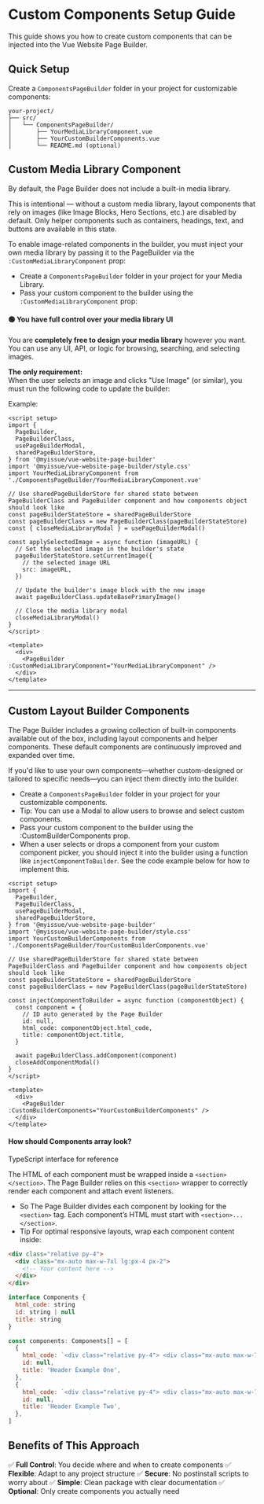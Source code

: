 # Custom Components Setup Guide

This guide shows you how to create custom components that can be injected into the Vue Website Page Builder.

## Quick Setup

Create a `ComponentsPageBuilder` folder in your project for customizable components:

```
your-project/
├── src/
│   └── ComponentsPageBuilder/
│       ├── YourMediaLibraryComponent.vue
│       ├── YourCustomBuilderComponents.vue
│       └── README.md (optional)
```

## Custom Media Library Component

By default, the Page Builder does not include a built-in media library.

This is intentional — without a custom media library, layout components that rely on images (like Image Blocks, Hero Sections, etc.) are disabled by default. Only helper components such as containers, headings, text, and buttons are available in this state.

To enable image-related components in the builder, you must inject your own media library by passing it to the PageBuilder via the `:CustomMediaLibraryComponent` prop:

- Create a `ComponentsPageBuilder` folder in your project for your Media Library.
- Pass your custom component to the builder using the `:CustomMediaLibraryComponent` prop:

#### 🟢 **You have full control over your media library UI**

You are **completely free to design your media library** however you want.  
You can use any UI, API, or logic for browsing, searching, and selecting images.

**The only requirement:**  
When the user selects an image and clicks "Use Image" (or similar), you must run the following code to update the builder:

Example:

```vue
<script setup>
import {
  PageBuilder,
  PageBuilderClass,
  usePageBuilderModal,
  sharedPageBuilderStore,
} from '@myissue/vue-website-page-builder'
import '@myissue/vue-website-page-builder/style.css'
import YourMediaLibraryComponent from './ComponentsPageBuilder/YourMediaLibraryComponent.vue'

// Use sharedPageBuilderStore for shared state between PageBuilderClass and PageBuilder component and how components object should look like
const pageBuilderStateStore = sharedPageBuilderStore
const pageBuilderClass = new PageBuilderClass(pageBuilderStateStore)
const { closeMediaLibraryModal } = usePageBuilderModal()

const applySelectedImage = async function (imageURL) {
  // Set the selected image in the builder's state
  pageBuilderStateStore.setCurrentImage({
    // the selected image URL
    src: imageURL,
  })

  // Update the builder's image block with the new image
  await pageBuilderClass.updateBasePrimaryImage()

  // Close the media library modal
  closeMediaLibraryModal()
}
</script>

<template>
  <div>
    <PageBuilder :CustomMediaLibraryComponent="YourMediaLibraryComponent" />
  </div>
</template>
```

---

## Custom Layout Builder Components

The Page Builder includes a growing collection of built-in components available out of the box, including layout components and helper components. These default components are continuously improved and expanded over time.

If you'd like to use your own components—whether custom-designed or tailored to specific needs—you can inject them directly into the builder.

- Create a `ComponentsPageBuilder` folder in your project for your customizable components.
- Tip: You can use a Modal to allow users to browse and select custom components.
- Pass your custom component to the builder using the :CustomBuilderComponents prop.
- When a user selects or drops a component from your custom component picker, you should inject it into the builder using a function like `injectComponentToBuilder`. See the code example below for how to implement this.

```vue
<script setup>
import {
  PageBuilder,
  PageBuilderClass,
  usePageBuilderModal,
  sharedPageBuilderStore,
} from '@myissue/vue-website-page-builder'
import '@myissue/vue-website-page-builder/style.css'
import YourCustomBuilderComponents from './ComponentsPageBuilder/YourCustomBuilderComponents.vue'

// Use sharedPageBuilderStore for shared state between PageBuilderClass and PageBuilder component and how components object should look like
const pageBuilderStateStore = sharedPageBuilderStore
const pageBuilderClass = new PageBuilderClass(pageBuilderStateStore)

const injectComponentToBuilder = async function (componentObject) {
  const component = {
    // ID auto generated by the Page Builder
    id: null,
    html_code: componentObject.html_code,
    title: componentObject.title,
  }

  await pageBuilderClass.addComponent(component)
  closeAddComponentModal()
}
</script>

<template>
  <div>
    <PageBuilder :CustomBuilderComponents="YourCustomBuilderComponents" />
  </div>
</template>
```

#### How should Components array look?

TypeScript interface for reference

The HTML of each component must be wrapped inside a `<section></section>`. The Page Builder relies on this `<section>` wrapper to correctly render each component and attach event listeners.

- So The Page Builder divides each component by looking for the `<section>` tag. Each component’s HTML must start with `<section>...</section>`.
- Tip For optimal responsive layouts, wrap each component content inside:

```html
<div class="relative py-4">
  <div class="mx-auto max-w-7xl lg:px-4 px-2">
    <!-- Your content here -->
  </div>
</div>
```

```javascript
interface Components {
  html_code: string
  id: string | null
  title: string
}

const components: Components[] = [
  {
    html_code: `<div class="relative py-4"> <div class="mx-auto max-w-7xl lg:px-4 px-2"> <div class="break-words"> <h2>This is a component</h2> </div> </div> </div> </section>`,
    id: null,
    title: 'Header Example One',
  },
  {
    html_code: `<div class="relative py-4"> <div class="mx-auto max-w-7xl lg:px-4 px-2"> <div class="break-words"> <h2>This is another component</h2> </div> </div> </div> </section>`,
    id: null,
    title: 'Header Example Two',
  },
]
```

## Benefits of This Approach

✅ **Full Control**: You decide where and when to create components
✅ **Flexible**: Adapt to any project structure
✅ **Secure**: No postinstall scripts to worry about
✅ **Simple**: Clean package with clear documentation
✅ **Optional**: Only create components you actually need
